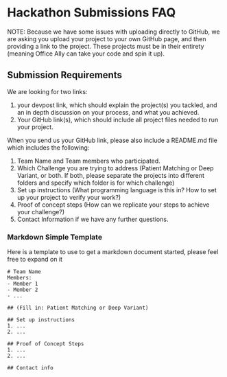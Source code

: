# Hackathon Submissions FAQ
NOTE: Because we have some issues with uploading directly to GitHub, we are asking you upload your project to your own GitHub page, and then providing a link to the project.  These projects must be in their entirety (meaning Office Ally can take your code and spin it up).

## Submission Requirements
We are looking for two links:  
1. your devpost link, which should explain the project(s) you tackled, and an in depth discussion on your process, and what you achieved.
2. Your GitHub link(s), which should include all project files needed to run your project.

When you send us your GitHub link, please also include a README.md file which includes the following:

1. Team Name and Team members who participated.
2. Which Challenge you are trying to address (Patient Matching or Deep Variant, or both.  If both, please separate the projects into different folders and specify which folder is for which challenge)
3. Set up instructions (What programming language is this in?  How to set up your project to verify your work?)
4. Proof of concept steps (How can we replicate your steps to achieve your challenge?)
5. Contact Information if we have any further questions.

### Markdown Simple Template
Here is a template to use to get a markdown document started, please feel free to expand on it

    # Team Name
    Members:
    - Member 1
    - Member 2
    - ...

    ## (Fill in: Patient Matching or Deep Variant)

    ## Set up instructions
    1. ...
    2. ...

    ## Proof of Concept Steps
    1. ...
    2. ...

    ## Contact info
